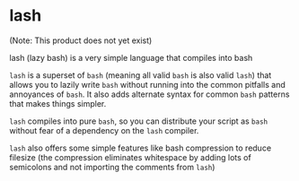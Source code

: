 lash
====

(Note:  This product does not yet exist)

lash (lazy bash) is a very simple language that compiles into bash

`lash` is a superset of `bash` (meaning all valid `bash` is also valid `lash`) that allows you to lazily write `bash` without running into the common pitfalls and annoyances of `bash`.  It also adds alternate syntax for common `bash` patterns that makes things simpler.

`lash` compiles into pure `bash`, so you can distribute your script as `bash` without fear of a dependency on the `lash` compiler.

`lash` also offers some simple features like bash compression to reduce filesize (the compression eliminates whitespace by adding lots of semicolons and not importing the comments from `lash`)

